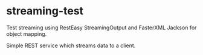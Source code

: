 streaming-test
==============

Test streaming using RestEasy StreamingOutput and FasterXML Jackson for object mapping. 

Simple REST service which streams data to a client. 


